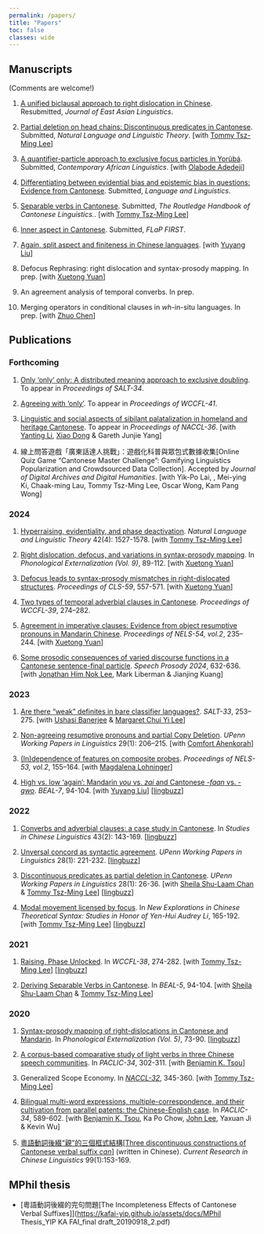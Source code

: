 ```yaml
---
permalink: /papers/
title: "Papers"
toc: false
classes: wide
---
```


## Manuscripts
(Comments are welcome!)

1. [A unified biclausal approach to right dislocation in Chinese](https://lingbuzz.net/lingbuzz/007912). Resubmitted, *Journal of East Asian Linguistics*.

1. [Partial deletion on head chains: Discontinuous predicates in Cantonese](https://ling.auf.net/lingbuzz/008420). Submitted, *Natural Language and Linguistic Theory*. [with [Tommy Tsz-Ming Lee](https://tszminglee.github.io/)]

1. [A quantifier-particle approach to exclusive focus particles in Yorùbá](https://lingbuzz.net/lingbuzz/008470). Submitted, *Contemporary African Linguistics*. [with [
Olabode Adedeji](https://bodeadedeji.github.io/)]

1. [Differentiating between evidential bias and epistemic bias in questions: Evidence from Cantonese](https://lingbuzz.net/lingbuzz/008751). Submitted, *Language and Linguistics*. 

1. [Separable verbs in Cantonese](https://ling.auf.net/lingbuzz/008731). Submitted, *The Routledge Handbook of Cantonese Linguistics.*. [with [Tommy Tsz-Ming Lee](https://tszminglee.github.io/)]

1. [Inner aspect in Cantonese](https://lingbuzz.net/lingbuzz/008705). Submitted, *FLaP FIRST*. 

1. [Again, split aspect and finiteness in Chinese languages](https://lingbuzz.net/lingbuzz/008780). [with [Yuyang Liu](https://yuyliu.github.io/)]

1. Defocus Rephrasing: right dislocation and syntax-prosody mapping. In prep. [with [Xuetong Yuan](https://www.xuetongyuan.org/)]

1. An agreement analysis of temporal converbs. In prep.

1. Merging operators in conditional clauses in *wh*-in-situ languages. In prep. [with [Zhuo Chen](https://www.zhuochenlinguist.com/)]

## Publications

### Forthcoming

1. [Only ‘only’ only: A distributed meaning approach to exclusive doubling](https://lingbuzz.net/lingbuzz/008563). To appear in *Proceedings of SALT-34*. 

1. [Agreeing with ‘only’](https://ling.auf.net/lingbuzz/007525). To appear in *Proceedings of WCCFL-41*.

1. [Linguistic and social aspects of sibilant palatalization in homeland and heritage Cantonese](https://ling.auf.net/lingbuzz/008415). To appear in *Proceedings of NACCL-36*. [with [Yanting Li](https://sites.google.com/uci.edu/yantingli/home), [Xiao Dong](https://ealc.indiana.edu/people/dong-xiao.html) & Gareth Junjie Yang]

1. 線上問答遊戲「廣東話達人挑戰」：遊戲化科普與眾包式數據收集[Online Quiz Game “Cantonese Master Challenge”: Gamifying Linguistics Popularization and Crowdsourced Data Collection]. Accepted by *Journal of Digital Archives and Digital Humanities*. [with Yik-Po Lai, , Mei-ying Ki, Chaak-ming Lau, Tommy Tsz-Ming Lee, Oscar Wong, Kam Pang Wong]

### 2024

1. [Hyperraising, evidentiality, and phase deactivation](https://doi.org/10.1007/s11049-023-09604-2). *Natural Language and Linguistic Theory* 42(4): 1527-1578. [with [Tommy Tsz-Ming Lee](https://tszminglee.github.io/)]

1. [Right dislocation, defocus, and variations in syntax-prosody mapping](https://sapporo-u.repo.nii.ac.jp/records/2000123). In *Phonological Externalization (Vol. 9)*, 89-112. [with [Xuetong Yuan](https://www.xuetongyuan.org/)]

1. [Defocus leads to syntax-prosody mismatches in right-dislocated structures](https://ling.auf.net/lingbuzz/007505). *Proceedings of CLS-59*, 557-571. [with [Xuetong Yuan](https://kathyuan28.github.io/)]

1. [Two types of temporal adverbial clauses in Cantonese](https://www.lingref.com/cpp/wccfl/39/abstract3689.html). *Proceedings of WCCFL-39*, 274–282.

1. [Agreement in imperative clauses: Evidence from object resumptive pronouns in Mandarin Chinese](https://lingbuzz.net/lingbuzz/008248). *Proceedings of NELS-54, vol.2*, 235–244. [with [Xuetong Yuan](https://kathyuan28.github.io/)]

1. [Some prosodic consequences of varied discourse functions in a Cantonese sentence-final particle](https://www.isca-archive.org/speechprosody_2024/lee24b_speechprosody.html). *Speech Prosody 2024*, 632-636. [with [Jonathan Him Nok Lee](https://www.ling.upenn.edu/~jonhnlee/), Mark Liberman & Jianjing Kuang]

### 2023

1. [Are there “weak” definites in bare classifier languages?](https://doi.org/10.3765/56xkxm29). *SALT-33*, 253–275. [with [Ushasi Banerjee](https://ling.yale.edu/people/ushasi-banerjee) & [Margaret Chui Yi Lee](https://linguistics.uconn.edu/person/margaret-chui-yi-lee/)]

1. [Non-agreeing resumptive pronouns and partial Copy Deletion](https://repository.upenn.edu/handle/20.500.14332/58734). *UPenn Working Papers in Linguistics* 29(1): 206–215. [with [Comfort Ahenkorah](https://ling.yale.edu/people/comfort-ahenkorah)]

1. [(In)dependence of features on composite probes](https://ling.auf.net/lingbuzz/007530). *Proceedings of NELS-53, vol.2*, 155–164. [with [Magdalena Lohninger](https://lenalohninger.wordpress.com/)]

1. [High vs. low ‘again’: Mandarin *you* vs. *zai* and Cantonese *-faan* vs. *-gwo*](https://kb.osu.edu/bitstream/handle/1811/103526/BEAL_v7_Liu_Yip_94.pdf?sequence=1&isAllowed=y). *BEAL-7*, 94-104. [with [Yuyang Liu](https://ling.yale.edu/people/yuyang-liu)] [[lingbuzz](https://ling.auf.net/lingbuzz/007549)]

### 2022

1. [Converbs and adverbial clauses: a case study in Cantonese](https://sciendo.com/article/10.2478/scl-2022-0006). In *Studies in Chinese Linguistics* 43(2): 143-169. [[lingbuzz](https://ling.auf.net/lingbuzz/006569)]

1. [Unversal concord as syntactic agreement](https://repository.upenn.edu/pwpl/vol28/iss1/25/). *UPenn Working Papers in Linguistics* 28(1): 221-232. [[lingbuzz](https://ling.auf.net/lingbuzz/006299)]

1. [Discontinuous predicates as partial deletion in Cantonese](https://repository.upenn.edu/pwpl/vol28/iss1/5/). *UPenn Working Papers in Linguistics* 28(1): 26-36. [with [Sheila Shu-Laam Chan](https://sheilaslchan.github.io/) & [Tommy Tsz-Ming Lee](https://tszminglee.github.io/)] [[lingbuzz](https://ling.auf.net/lingbuzz/006283)]

1. [Modal movement licensed by focus](https://www.jbe-platform.com/content/books/9789027258175-la.272.06yip). In *New Explorations in Chinese Theoretical Syntax: Studies in Honor of Yen-Hui Audrey Li*, 165-192.  [with [Tommy Tsz-Ming Lee](https://tszminglee.github.io/)] [[lingbuzz](https://ling.auf.net/lingbuzz/006281)]

### 2021

1. [Raising, Phase Unlocked](http://www.lingref.com/cpp/wccfl/38/abstract3572.html). In *WCCFL-38*, 274-282. [with [Tommy Tsz-Ming Lee](https://tszminglee.github.io/)] [[lingbuzz](https://ling.auf.net/lingbuzz/006280)]

1. [Deriving Separable Verbs in Cantonese](https://kb.osu.edu/handle/1811/92948). In *BEAL-5*, 94-104. [with [Sheila Shu-Laam Chan](https://sheilaslchan.github.io/) & [Tommy Tsz-Ming Lee](https://tszminglee.github.io/)]

### 2020 

1. [Syntax-prosody mapping of right-dislocations in Cantonese and Mandarin](https://sapporo-u.repo.nii.ac.jp/?action=repository_uri&item_id=7728&file_id=22&file_no=1). In *Phonological Externalization (Vol. 5)*, 73-90. [[lingbuzz](https://ling.auf.net/lingbuzz/007506)]

1. [A corpus-based comparative study of light verbs in three Chinese speech communities](https://aclanthology.org/2020.paclic-1.35/). In *PACLIC-34*, 302-311. [with [Benjamin K. Tsou](https://lt.cityu.edu.hk/People/Peop_peopleProfile.asp?peop_rkcl=1&peop_StfID=134)]

1. Generalized Scope Economy. In [*NACCL-32*](https://drive.google.com/drive/folders/1OmSblMCKfrwF36JopSRAaa8RErgqCThY), 345-360. [with [Tommy Tsz-Ming Lee](https://tszminglee.github.io/)]

1. [Bilingual multi-word expressions, multiple-correspondence, and their cultivation from parallel patents: the Chinese-English case](https://aclanthology.org/2020.paclic-1.68/). In *PACLIC-34*, 589-602. [with [Benjamin K. Tsou](https://lt.cityu.edu.hk/People/Peop_peopleProfile.asp?peop_rkcl=1&peop_StfID=134), Ka Po Chow, [John Lee](http://www2.lt.cityu.edu.hk/~jsylee/), Yaxuan Ji & Kevin Wu]

1. [粵語動詞後綴“親”的三個框式結構[Three discontinuous constructions of Cantonese verbal suffix *can*]](http://www.cuhk.edu.hk/ics/clrc/crcl_99_1/yip.pdf) (written in Chinese). *Current Research in Chinese Linguistics* 99(1):153-169.


## MPhil thesis
- [粵語動詞後綴的完句問題[The Incompleteness Effects of Cantonese Verbal Suffixes]](https://kafai-yip.github.io/assets/docs/MPhil Thesis_YIP KA FAI_final draft_20190918_2.pdf)
